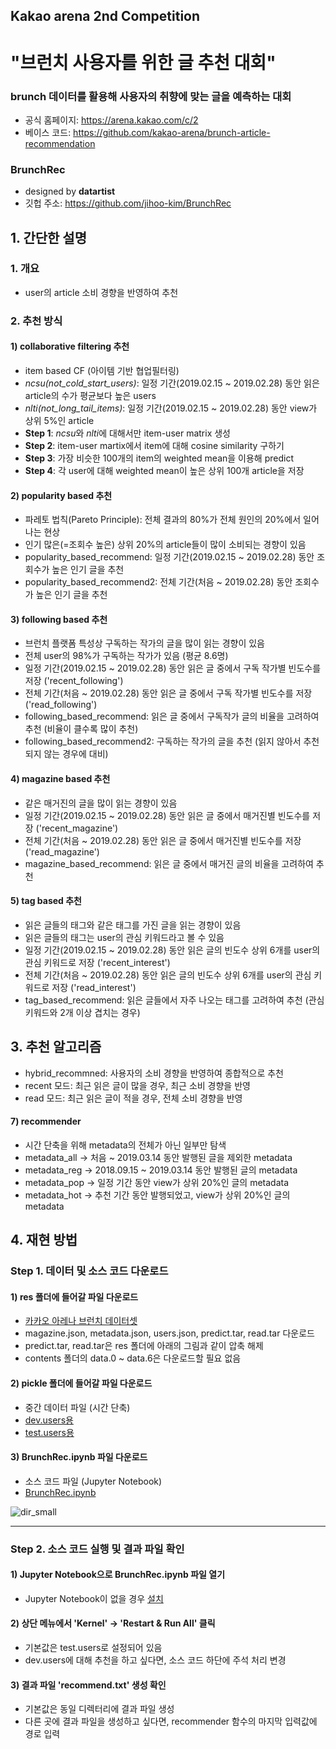 ## Kakao arena 2nd Competition
# "브런치 사용자를 위한 글 추천 대회"
### brunch 데이터를 활용해 사용자의 취향에 맞는 글을 예측하는 대회
* 공식 홈페이지: https://arena.kakao.com/c/2
* 베이스 코드: https://github.com/kakao-arena/brunch-article-recommendation

### BrunchRec 
* designed by **datartist**
* 깃헙 주소: https://github.com/jihoo-kim/BrunchRec  

## 1. 간단한 설명
### 1. 개요
* user의 article 소비 경향을 반영하여 추천

### 2. 추천 방식
#### 1) collaborative filtering 추천
* item based CF (아이템 기반 협업필터링)
* *ncsu(not_cold_start_users)*: 일정 기간(2019.02.15 ~ 2019.02.28) 동안 읽은 article의 수가 평균보다 높은 users
* *nlti(not_long_tail_items)*: 일정 기간(2019.02.15 ~ 2019.02.28) 동안 view가 상위 5%인 article
* **Step 1**: *ncsu*와 *nlti*에 대해서만 item-user matrix 생성
* **Step 2**: item-user martix에서 item에 대해 cosine similarity 구하기
* **Step 3**: 가장 비슷한 100개의 item의 weighted mean을 이용해 predict
* **Step 4**: 각 user에 대해 weighted mean이 높은 상위 100개 article을 저장

#### 2) popularity based 추천
* 파레토 법칙(Pareto Principle): 전체 결과의 80%가 전체 원인의 20%에서 일어나는 현상
* 인기 많은(=조회수 높은) 상위 20%의 article들이 많이 소비되는 경향이 있음
* popularity_based_recommend: 일정 기간(2019.02.15 ~ 2019.02.28) 동안 조회수가 높은 인기 글을 추천
* popularity_based_recommend2: 전체 기간(처음 ~ 2019.02.28) 동안 조회수가 높은 인기 글을 추천

#### 3) following based 추천
* 브런치 플랫폼 특성상 구독하는 작가의 글을 많이 읽는 경향이 있음
* 전체 user의 98%가 구독하는 작가가 있음 (평균 8.6명)
* 일정 기간(2019.02.15 ~ 2019.02.28) 동안 읽은 글 중에서 구독 작가별 빈도수를 저장 ('recent_following')
* 전체 기간(처음 ~ 2019.02.28) 동안 읽은 글 중에서 구독 작가별 빈도수를 저장 ('read_following')
* following_based_recommend: 읽은 글 중에서 구독작가 글의 비율을 고려하여 추천 (비율이 클수록 많이 추천)
* following_based_recommend2: 구독하는 작가의 글을 추천 (읽지 않아서 추천되지 않는 경우에 대비)

#### 4) magazine based 추천
* 같은 매거진의 글을 많이 읽는 경향이 있음
* 일정 기간(2019.02.15 ~ 2019.02.28) 동안 읽은 글 중에서 매거진별 빈도수를 저장 ('recent_magazine')
* 전체 기간(처음 ~ 2019.02.28) 동안 읽은 글 중에서 매거진별 빈도수를 저장 ('read_magazine')
* magazine_based_recommend: 읽은 글 중에서 매거진 글의 비율을 고려하여 추천

#### 5) tag based 추천
* 읽은 글들의 태그와 같은 태그를 가진 글을 읽는 경향이 있음
* 읽은 글들의 태그는 user의 관심 키워드라고 볼 수 있음
* 일정 기간(2019.02.15 ~ 2019.02.28) 동안 읽은 글의 빈도수 상위 6개를 user의 관심 키워드로 저장 ('recent_interest')
* 전체 기간(처음 ~ 2019.02.28) 동안 읽은 글의 빈도수 상위 6개를 user의 관심 키워드로 저장 ('read_interest')
* tag_based_recommend: 읽은 글들에서 자주 나오는 태그를 고려하여 추천 (관심 키워드와 2개 이상 겹치는 경우)


## 3. 추천 알고리즘
* hybrid_recommned: 사용자의 소비 경향을 반영하여 종합적으로 추천
* recent 모드: 최근 읽은 글이 많을 경우, 최근 소비 경향을 반영
* read 모드: 최근 읽은 글이 적을 경우, 전체 소비 경향을 반영
#### 7) recommender
* 시간 단축을 위해 metadata의 전체가 아닌 일부만 탐색
* metadata_all -> 처음 ~ 2019.03.14 동안 발행된 글을 제외한 metadata
* metadata_reg -> 2018.09.15 ~ 2019.03.14 동안 발행된 글의 metadata
* metadata_pop -> 일정 기간 동안 view가 상위 20%인 글의 metadata
* metadata_hot -> 추천 기간 동안 발행되었고, view가 상위 20%인 글의 metadata

## 4. 재현 방법
### Step 1. 데이터 및 소스 코드 다운로드
#### 1) res 폴더에 들어갈 파일 다운로드
* [카카오 아레나 브런치 데이터셋](https://arena.kakao.com/c/2/data)
* magazine.json, metadata.json, users.json, predict.tar, read.tar 다운로드
* predict.tar, read.tar은 res 폴더에 아래의 그림과 같이 압축 해제
* contents 폴더의 data.0 ~ data.6은 다운로드할 필요 없음
#### 2) pickle 폴더에 들어갈 파일 다운로드
* 중간 데이터 파일 (시간 단축)
* [dev.users용](https://drive.google.com/file/d/16IZSKdK8sFzeHx0Z07oH3HcbbYQZAkQJ/view?usp=sharing)
* [test.users용](https://drive.google.com/file/d/1dbptjhjp7mduPnhchTfuRQe7wTNtgHfz/view?usp=sharing)
#### 3) BrunchRec.ipynb 파일 다운로드
* 소스 코드 파일 (Jupyter Notebook)
* [BrunchRec.ipynb](https://github.com/jihoo-kim/BrunchRec/archive/master.zip)

![dir_small](https://user-images.githubusercontent.com/50820635/61771159-01965680-ae2a-11e9-960f-162638459a3d.jpg)

***

### Step 2. 소스 코드 실행 및 결과 파일 확인
#### 1) Jupyter Notebook으로 BrunchRec.ipynb 파일 열기
* Jupyter Notebook이 없을 경우 [설치](https://jupyter.org/install)
#### 2) 상단 메뉴에서 'Kernel' -> 'Restart & Run All' 클릭
* 기본값은 test.users로 설정되어 있음
* dev.users에 대해 추천을 하고 싶다면, 소스 코드 하단에 주석 처리 변경
#### 3) 결과 파일 'recommend.txt' 생성 확인
* 기본값은 동일 디렉터리에 결과 파일 생성
* 다른 곳에 결과 파일을 생성하고 싶다면, recommender 함수의 마지막 입력값에 경로 입력
